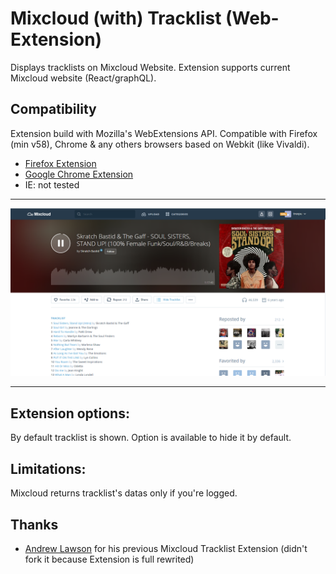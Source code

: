 # Mixcloud (with) Tracklist (Web-Extension)

Displays tracklists on Mixcloud Website.
Extension supports current Mixcloud website (React/graphQL).

## Compatibility 
Extension build with Mozilla's WebExtensions API.
Compatible with Firefox (min v58), Chrome & any others browsers based on Webkit (like Vivaldi).

 - [Firefox Extension][firefox-install]
 - [Google Chrome Extension][chrome-install]
 - IE: not tested
 
---

![Screenshot](readme_files/screenshot.png)

---

## Extension options:
By default tracklist is shown. Option is available to hide it by default.

## Limitations:
Mixcloud returns tracklist's datas only if you're logged.

## Thanks
 - [Andrew Lawson](https://github.com/adlawson) for his previous Mixcloud Tracklist Extension (didn't fork it because Extension is full rewrited)



[firefox-install]: TODO
[chrome-install]: TODO
